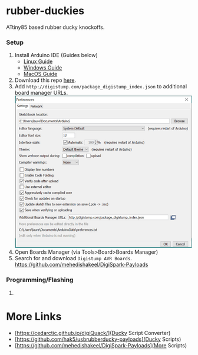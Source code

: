 # rubber-duckies
ATtiny85 based rubber ducky knockoffs.

### Setup
1. Install Arduino IDE (Guides below)
   - [Linux Guide](https://www.arduino.cc/en/guide/linux)
   - [Windows Guide](https://www.arduino.cc/en/guide/windows)
   - [MacOS Guide](https://www.arduino.cc/en/guide/macOSX)
2. Download this repo [here](https://github.com/dpucyber/rubber-duckies/archive/refs/heads/main.zip).
3. Add `http://digistump.com/package_digistump_index.json` to additional board manager URLs.
   ![img](https://raw.githubusercontent.com/dpucyber/rubber-duckies/main/images/boardurl.png)
4. Open Boards Manager (via Tools>Board>Boards Manager) 
5. Search for and download `Digistump AVR Boards`.
https://github.com/mehedishakeel/DigiSpark-Payloads
### Programming/Flashing

1. 

# More Links
- [https://cedarctic.github.io/digiQuack/](Ducky Script Converter)
- [https://github.com/hak5/usbrubberducky-payloads](Ducky Scripts)
- [https://github.com/mehedishakeel/DigiSpark-Payloads](More Scripts)
